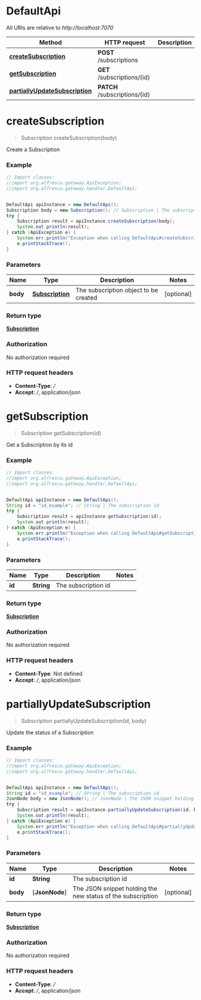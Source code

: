 # DefaultApi

All URIs are relative to *http://localhost:7070*

Method | HTTP request | Description
------------- | ------------- | -------------
[**createSubscription**](DefaultApi.md#createSubscription) | **POST** /subscriptions | 
[**getSubscription**](DefaultApi.md#getSubscription) | **GET** /subscriptions/{id} | 
[**partiallyUpdateSubscription**](DefaultApi.md#partiallyUpdateSubscription) | **PATCH** /subscriptions/{id} | 

<a name="createSubscription"></a>
# **createSubscription**
> Subscription createSubscription(body)



Create a Subscription

### Example
```java
// Import classes:
//import org.alfresco.gateway.ApiException;
//import org.alfresco.gateway.handler.DefaultApi;


DefaultApi apiInstance = new DefaultApi();
Subscription body = new Subscription(); // Subscription | The subscription object to be created
try {
    Subscription result = apiInstance.createSubscription(body);
    System.out.println(result);
} catch (ApiException e) {
    System.err.println("Exception when calling DefaultApi#createSubscription");
    e.printStackTrace();
}
```

### Parameters

Name | Type | Description  | Notes
------------- | ------------- | ------------- | -------------
 **body** | [**Subscription**](Subscription.md)| The subscription object to be created | [optional]

### Return type

[**Subscription**](Subscription.md)

### Authorization

No authorization required

### HTTP request headers

 - **Content-Type**: */*
 - **Accept**: */*, application/json

<a name="getSubscription"></a>
# **getSubscription**
> Subscription getSubscription(id)



Get a Subscription by its id

### Example
```java
// Import classes:
//import org.alfresco.gateway.ApiException;
//import org.alfresco.gateway.handler.DefaultApi;


DefaultApi apiInstance = new DefaultApi();
String id = "id_example"; // String | The subscription id
try {
    Subscription result = apiInstance.getSubscription(id);
    System.out.println(result);
} catch (ApiException e) {
    System.err.println("Exception when calling DefaultApi#getSubscription");
    e.printStackTrace();
}
```

### Parameters

Name | Type | Description  | Notes
------------- | ------------- | ------------- | -------------
 **id** | **String**| The subscription id |

### Return type

[**Subscription**](Subscription.md)

### Authorization

No authorization required

### HTTP request headers

 - **Content-Type**: Not defined
 - **Accept**: */*, application/json

<a name="partiallyUpdateSubscription"></a>
# **partiallyUpdateSubscription**
> Subscription partiallyUpdateSubscription(id, body)



Update the status of a Subscription

### Example
```java
// Import classes:
//import org.alfresco.gateway.ApiException;
//import org.alfresco.gateway.handler.DefaultApi;


DefaultApi apiInstance = new DefaultApi();
String id = "id_example"; // String | The subscription id
JsonNode body = new JsonNode(); // JsonNode | The JSON snippet holding the new status of the subscription
try {
    Subscription result = apiInstance.partiallyUpdateSubscription(id, body);
    System.out.println(result);
} catch (ApiException e) {
    System.err.println("Exception when calling DefaultApi#partiallyUpdateSubscription");
    e.printStackTrace();
}
```

### Parameters

Name | Type | Description  | Notes
------------- | ------------- | ------------- | -------------
 **id** | **String**| The subscription id |
 **body** | [**JsonNode**]| The JSON snippet holding the new status of the subscription | [optional]

### Return type

[**Subscription**](Subscription.md)

### Authorization

No authorization required

### HTTP request headers

 - **Content-Type**: */*
 - **Accept**: */*, application/json

